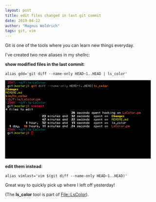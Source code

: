 ```yaml
---
layout: post
title: edit files changed in last git commit
date: 2019-04-12
author: "Magnus Woldrich"
tags: git, vim
---
```


Git is one of the tools where you can learn new things everyday.


I've created two new aliases in my shellrc:

**show modified files in the last commit**:
```
alias gdd='git diff --name-only HEAD~1..HEAD | ls_color'
```

![img](/assets/vimlast.png)

**edit them instead**:
```
alias vimlast='vim $(git diff --name-only HEAD~1..HEAD)'
```

Great way to quickly pick up where I left off yesterday!

(The **ls_color** tool is part of
[File::LsColor](https://metacpan.org/pod/File::LsColor)).
